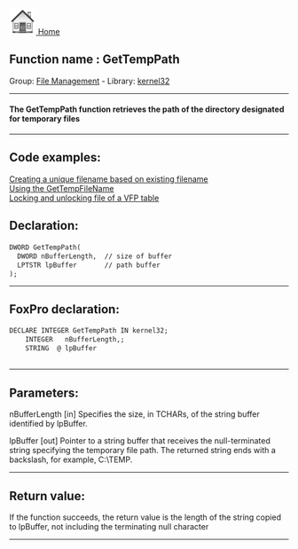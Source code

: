 [<img src="../../images/home.png"> Home ](https://github.com/VFPX/Win32API)  

## Function name : GetTempPath
Group: [File Management](../../functions_group.md#File_Management)  -  Library: [kernel32](../../libraries.md#kernel32)  
***  


#### The GetTempPath function retrieves the path of the directory designated for temporary files
***  


## Code examples:
[Creating a unique filename based on existing filename](../../samples/sample_014.md)  
[Using the GetTempFileName](../../samples/sample_016.md)  
[Locking and unlocking file of a VFP table](../../samples/sample_154.md)  

## Declaration:
```foxpro  
DWORD GetTempPath(
  DWORD nBufferLength,  // size of buffer
  LPTSTR lpBuffer       // path buffer
);  
```  
***  


## FoxPro declaration:
```foxpro  
DECLARE INTEGER GetTempPath IN kernel32;
	INTEGER   nBufferLength,;
	STRING  @ lpBuffer
  
```  
***  


## Parameters:
nBufferLength 
[in] Specifies the size, in TCHARs, of the string buffer identified by lpBuffer. 

lpBuffer 
[out] Pointer to a string buffer that receives the null-terminated string specifying the temporary file path. The returned string ends with a backslash, for example, C:\TEMP\.  
***  


## Return value:
If the function succeeds, the return value is the length of the string copied to lpBuffer, not including the terminating null character  
***  

